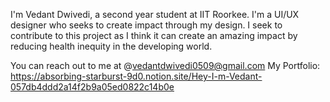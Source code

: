 I'm Vedant Dwivedi, a second year student at IIT Roorkee.
I'm a UI/UX designer who seeks to create impact through my design.
I seek to contribute to this project as I think it can create an amazing impact by reducing health inequity in the developing world.

You can reach out to me at @vedantdwivedi0509@gmail.com
My Portfolio: https://absorbing-starburst-9d0.notion.site/Hey-I-m-Vedant-057db4ddd2a14f2b9a05ed0822c14b0e
